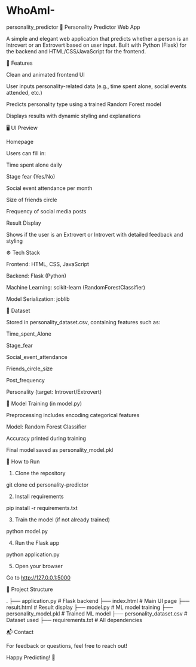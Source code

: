 # WhoAmI-
personality_predictor
🧠 Personality Predictor Web App

A simple and elegant web application that predicts whether a person is an Introvert or an Extrovert based on user input. Built with Python (Flask) for the backend and HTML/CSS/JavaScript for the frontend.

📌 Features

Clean and animated frontend UI

User inputs personality-related data (e.g., time spent alone, social events attended, etc.)

Predicts personality type using a trained Random Forest model

Displays results with dynamic styling and explanations

🖥️ UI Preview

Homepage



Users can fill in:

Time spent alone daily

Stage fear (Yes/No)

Social event attendance per month

Size of friends circle

Frequency of social media posts

Result Display



Shows if the user is an Extrovert or Introvert with detailed feedback and styling

⚙️ Tech Stack

Frontend: HTML, CSS, JavaScript

Backend: Flask (Python)

Machine Learning: scikit-learn (RandomForestClassifier)

Model Serialization: joblib

🧪 Dataset

Stored in personality_dataset.csv, containing features such as:

Time_spent_Alone

Stage_fear

Social_event_attendance

Friends_circle_size

Post_frequency

Personality (target: Introvert/Extrovert)

🧠 Model Training (in model.py)

Preprocessing includes encoding categorical features

Model: Random Forest Classifier

Accuracy printed during training

Final model saved as personality_model.pkl

🚀 How to Run

1. Clone the repository

git clone <repo-url>
cd personality-predictor

2. Install requirements

pip install -r requirements.txt

3. Train the model (if not already trained)

python model.py

4. Run the Flask app

python application.py

5. Open your browser

Go to http://127.0.0.1:5000

📂 Project Structure

.
├── application.py           # Flask backend
├── index.html               # Main UI page
├── result.html              # Result display
├── model.py                 # ML model training
├── personality_model.pkl    # Trained ML model
├── personality_dataset.csv  # Dataset used
├── requirements.txt         # All dependencies

📬 Contact

For feedback or questions, feel free to reach out!

Happy Predicting! 🎉

